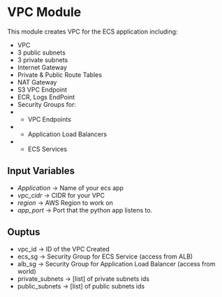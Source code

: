 # VPC Module

This module creates VPC for the ECS application including:
* VPC
* 3 public subnets
* 3 private subnets
* Internet Gateway
* Private & Public Route Tables
* NAT Gateway
* S3 VPC Endpoint
* ECR, Logs EndPoint
* Security Groups for:
* * VPC Endpoints
* * Application Load Balancers
* * ECS Services

## Input Variables
* *Application* -> Name of your ecs app
* *vpc_cidr* -> CIDR for your VPC
* *region* -> AWS Region to work on
* *app_port* -> Port that the python app listens to.

## Ouptus 
* vpc_id -> ID of the VPC Created
* ecs_sg -> Security Group for ECS Service (access from ALB)
* alb_sg -> Security Group for Application Load Balancer (access from world)
* private_subnets -> [list] of private subnets ids
* public_subnets -> [list] of public subnets ids
